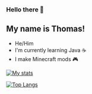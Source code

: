 ### Hello there 👋 

## My name is Thomas!

- He/Him
- I'm currently learning Java ☕
- I make Minecraft mods 🎮


[![My stats](https://github-readme-stats.vercel.app/api?username=tjglass06&theme=algolia&show_icons=true)](https://github.com/anuraghazra/github-readme-stats)

[![Top Langs](https://github-readme-stats.vercel.app/api/top-langs/?username=tjglass06&theme=algolia&langs_count=10&layout=compact)](https://github.com/anuraghazra/github-readme-stats)
